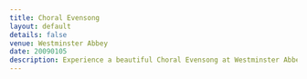 ```yaml
---
title: Choral Evensong
layout: default
details: false
venue: Westminster Abbey
date: 20090105
description: Experience a beautiful Choral Evensong at Westminster Abbey on January 5, 2009, featuring traditional Anglican music in a historic setting.
---
```

